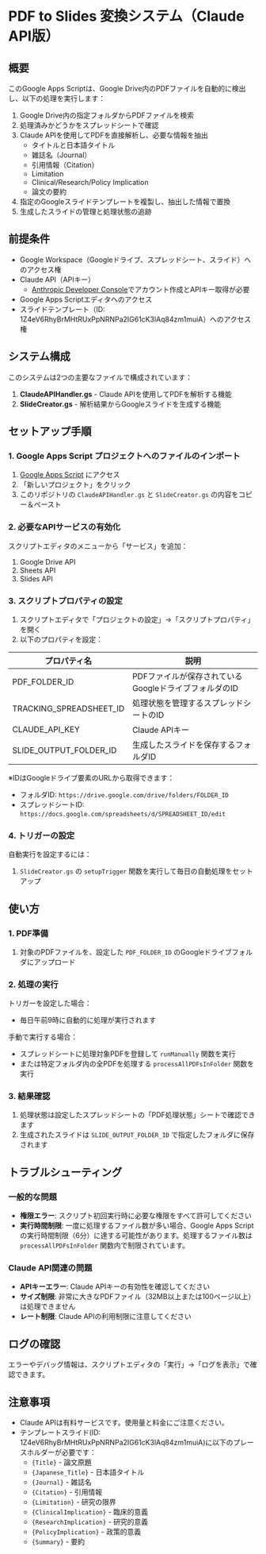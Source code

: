 # PDF to Slides 変換システム（Claude API版）

## 概要

このGoogle Apps Scriptは、Google Drive内のPDFファイルを自動的に検出し、以下の処理を実行します：

1. Google Drive内の指定フォルダからPDFファイルを検索
2. 処理済みかどうかをスプレッドシートで確認
3. Claude APIを使用してPDFを直接解析し、必要な情報を抽出
   - タイトルと日本語タイトル
   - 雑誌名（Journal）
   - 引用情報（Citation）
   - Limitation
   - Clinical/Research/Policy Implication
   - 論文の要約
4. 指定のGoogleスライドテンプレートを複製し、抽出した情報で置換
5. 生成したスライドの管理と処理状態の追跡

## 前提条件

- Google Workspace（Googleドライブ、スプレッドシート、スライド）へのアクセス権
- Claude API（APIキー）
  - [Anthropic Developer Console](https://console.anthropic.com/)でアカウント作成とAPIキー取得が必要
- Google Apps Scriptエディタへのアクセス
- スライドテンプレート（ID: 1Z4eV6RhyBrMHtRUxPpNRNPa2IG61cK3lAq84zm1muiA）へのアクセス権

## システム構成

このシステムは2つの主要なファイルで構成されています：

1. **ClaudeAPIHandler.gs** - Claude APIを使用してPDFを解析する機能
2. **SlideCreator.gs** - 解析結果からGoogleスライドを生成する機能

## セットアップ手順

### 1. Google Apps Script プロジェクトへのファイルのインポート

1. [Google Apps Script](https://script.google.com/) にアクセス
2. 「新しいプロジェクト」をクリック
3. このリポジトリの `ClaudeAPIHandler.gs` と `SlideCreator.gs` の内容をコピー＆ペースト

### 2. 必要なAPIサービスの有効化

スクリプトエディタのメニューから「サービス」を追加：

1. Google Drive API
2. Sheets API
3. Slides API

### 3. スクリプトプロパティの設定

1. スクリプトエディタで「プロジェクトの設定」→「スクリプトプロパティ」を開く
2. 以下のプロパティを設定：

| プロパティ名 | 説明 |
|------------|------|
| PDF_FOLDER_ID | PDFファイルが保存されているGoogleドライブフォルダのID |
| TRACKING_SPREADSHEET_ID | 処理状態を管理するスプレッドシートのID |
| CLAUDE_API_KEY | Claude APIキー |
| SLIDE_OUTPUT_FOLDER_ID | 生成したスライドを保存するフォルダID |

※IDはGoogleドライブ要素のURLから取得できます：
- フォルダID: `https://drive.google.com/drive/folders/FOLDER_ID` 
- スプレッドシートID: `https://docs.google.com/spreadsheets/d/SPREADSHEET_ID/edit`

### 4. トリガーの設定

自動実行を設定するには：

1. `SlideCreator.gs` の `setupTrigger` 関数を実行して毎日の自動処理をセットアップ

## 使い方

### 1. PDF準備

1. 対象のPDFファイルを、設定した `PDF_FOLDER_ID` のGoogleドライブフォルダにアップロード

### 2. 処理の実行

トリガーを設定した場合：
- 毎日午前9時に自動的に処理が実行されます

手動で実行する場合：
- スプレッドシートに処理対象PDFを登録して `runManually` 関数を実行
- または特定フォルダ内の全PDFを処理する `processAllPDFsInFolder` 関数を実行

### 3. 結果確認

1. 処理状態は設定したスプレッドシートの「PDF処理状態」シートで確認できます
2. 生成されたスライドは `SLIDE_OUTPUT_FOLDER_ID` で指定したフォルダに保存されます

## トラブルシューティング

### 一般的な問題

- **権限エラー**: スクリプト初回実行時に必要な権限をすべて許可してください
- **実行時間制限**: 一度に処理するファイル数が多い場合、Google Apps Scriptの実行時間制限（6分）に達する可能性があります。処理するファイル数は `processAllPDFsInFolder` 関数内で制限されています。

### Claude API関連の問題

- **APIキーエラー**: Claude APIキーの有効性を確認してください
- **サイズ制限**: 非常に大きなPDFファイル（32MB以上または100ページ以上）は処理できません
- **レート制限**: Claude APIの利用制限に注意してください

## ログの確認

エラーやデバッグ情報は、スクリプトエディタの「実行」→「ログを表示」で確認できます。

## 注意事項

- Claude APIは有料サービスです。使用量と料金にご注意ください。
- テンプレートスライド(ID: 1Z4eV6RhyBrMHtRUxPpNRNPa2IG61cK3lAq84zm1muiA)に以下のプレースホルダーが必要です：
  - `{Title}` - 論文原題
  - `{Japanese_Title}` - 日本語タイトル
  - `{Journal}` - 雑誌名
  - `{Citation}` - 引用情報
  - `{Limitation}` - 研究の限界
  - `{ClinicalImplication}` - 臨床的意義
  - `{ResearchImplication}` - 研究的意義
  - `{PolicyImplication}` - 政策的意義
  - `{Summary}` - 要約
